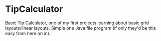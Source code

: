 TipCalculator
=============

Basic Tip Calculator, one of my first projects learning about basic grid layouts/linear layouts. Simple one Java file program (if only they'd be this easy from here on in). 
